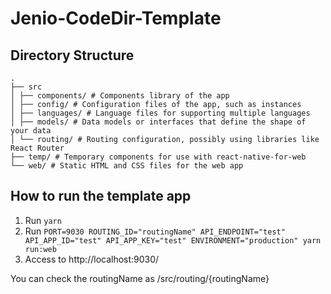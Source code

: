 # Jenio-CodeDir-Template


## Directory Structure

```
.
├── src
│ ├── components/ # Components library of the app
│ ├── config/ # Configuration files of the app, such as instances
│ ├── languages/ # Language files for supporting multiple languages
│ ├── models/ # Data models or interfaces that define the shape of your data
│ └── routing/ # Routing configuration, possibly using libraries like React Router
├── temp/ # Temporary components for use with react-native-for-web
└── web/ # Static HTML and CSS files for the web app
```

## How to run the template app

1. Run `yarn`
2. Run `PORT=9030 ROUTING_ID="routingName" API_ENDPOINT="test" API_APP_ID="test" API_APP_KEY="test" ENVIRONMENT="production" yarn run:web`
3. Access to http://localhost:9030/

You can check the routingName as /src/routing/{routingName}
